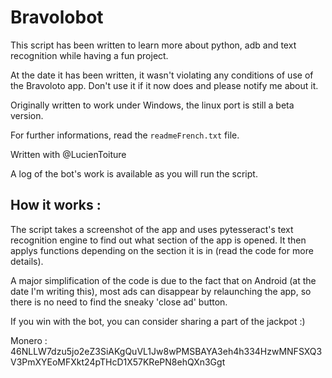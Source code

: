 # Bravolobot

This script has been written to learn more about python, adb and text recognition while having a fun project.

At the date it has been written, it wasn't violating any conditions of use of the Bravoloto app. Don't use it if it now does and please notify me about it.

Originally written to work under Windows, the linux port is still a beta version.

For further informations, read the `readmeFrench.txt` file.

Written with @LucienToiture

A log of the bot's work is available as you will run the script.

## **How it works :**

The script takes a screenshot of the app and uses pytesseract's text recognition engine to find out what section of the app is opened.
It then applys functions depending on the section it is in (read the code for more details).

A major simplification of the code is due to the fact that on Android (at the date I'm writing this), most ads can disappear by relaunching the app, so there is no need to find the sneaky 'close ad' button.

If you win with the bot, you can consider sharing a part of the jackpot :) 


Monero : 46NLLW7dzu5jo2eZ3SiAKgQuVL1Jw8wPMSBAYA3eh4h334HzwMNFSXQ3V3PmXYEoMFXkt24pTHcD1X57KRePN8ehQXn3Ggt
